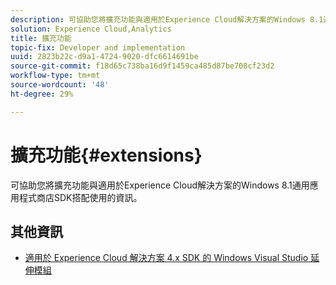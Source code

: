 ```yaml
---
description: 可協助您將擴充功能與適用於Experience Cloud解決方案的Windows 8.1通用應用程式商店SDK搭配使用的資訊。
solution: Experience Cloud,Analytics
title: 擴充功能
topic-fix: Developer and implementation
uuid: 2823b22c-d9a1-4724-9020-dfc6614691be
source-git-commit: f18d65c738ba16d9f1459ca485d87be708cf23d2
workflow-type: tm+mt
source-wordcount: '48'
ht-degree: 29%

---
```



# 擴充功能{#extensions}

可協助您將擴充功能與適用於Experience Cloud解決方案的Windows 8.1通用應用程式商店SDK搭配使用的資訊。

## 其他資訊

+ [適用於 Experience Cloud 解決方案 4.x SDK 的 Windows Visual Studio 延伸模組](/help/windows-appstore/extensions/win-vse-4x.md)
